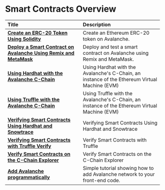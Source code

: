 # Smart Contracts Overview

| Title                                                                                                                                 | Description                                                                                   |
| :------------------------------------------------------------------------------------------------------------------------------------ | :-------------------------------------------------------------------------------------------- |
| [**Create an ERC-20 Token Using Solidity**](create-erc-20-token-on-avalanche-c-chain.md)                                              | Create an Ethereum ERC-20 token on Avalanche.                                                 |
| [**Deploy a Smart Contract on Avalanche Using Remix and MetaMask**](deploy-a-smart-contract-on-avalanche-using-remix-and-metamask.md) | Deploy and test a smart contract on Avalanche using Remix and MetaMask.                       |
| [**Using Hardhat with the Avalanche C-Chain**](using-hardhat-with-the-avalanche-c-chain.md)                                           | Using Hardhat with the Avalanche's C-Chain, an instance of the Ethereum Virtual Machine (EVM) |
| [**Using Truffle with the Avalanche C-Chain**](using-truffle-with-the-avalanche-c-chain.md)                                           | Using Truffle with the Avalanche's C-Chain, an instance of the Ethereum Virtual Machine (EVM) |
| [**Verifying Smart Contracts Using Hardhat and Snowtrace**](verify-smart-contract-using-hardhat-and-snowtrace.md)                     | Verifying Smart Contracts Using Hardhat and Snowtrace                                         |
| [**Verifying Smart Contracts with Truffle Verify**](verify-smart-contracts-with-truffle-verify.md)                                    | Verify Smart Contracts with Truffle                                                           |
| [**Verify Smart Contracts on the C-Chain Explorer**](verify-smart-contracts.md)                                                       | Verify Smart Contracts on the C-Chain Explorer                                                |
| [**Add Avalanche programmatically**](add-avalanche-programmatically.md)                                                               | Simple tutorial showing how to add Avalanche network to your front-end code.                  |
